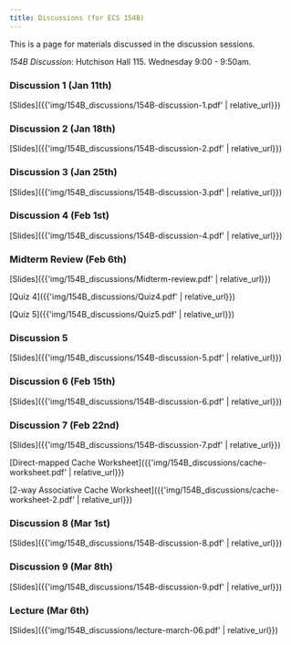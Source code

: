 ```yaml
---
title: Discussions (for ECS 154B)
---
```


This is a page for materials discussed in the discussion sessions.

*154B Discussion*: Hutchison Hall 115. Wednesday 9:00 - 9:50am.

### Discussion 1 (Jan 11th)

[Slides]({{'img/154B_discussions/154B-discussion-1.pdf' | relative_url}})

### Discussion 2 (Jan 18th)
[Slides]({{'img/154B_discussions/154B-discussion-2.pdf' | relative_url}})

### Discussion 3 (Jan 25th)
[Slides]({{'img/154B_discussions/154B-discussion-3.pdf' | relative_url}})

### Discussion 4 (Feb 1st)
[Slides]({{'img/154B_discussions/154B-discussion-4.pdf' | relative_url}})

### Midterm Review (Feb 6th)
[Slides]({{'img/154B_discussions/Midterm-review.pdf' | relative_url}})

[Quiz 4]({{'img/154B_discussions/Quiz4.pdf' | relative_url}})

[Quiz 5]({{'img/154B_discussions/Quiz5.pdf' | relative_url}})

### Discussion 5
[Slides]({{'img/154B_discussions/154B-discussion-5.pdf' | relative_url}})

### Discussion 6 (Feb 15th)
[Slides]({{'img/154B_discussions/154B-discussion-6.pdf' | relative_url}})

### Discussion 7 (Feb 22nd)
[Slides]({{'img/154B_discussions/154B-discussion-7.pdf' | relative_url}})

[Direct-mapped Cache Worksheet]({{'img/154B_discussions/cache-worksheet.pdf' | relative_url}})

[2-way Associative Cache Worksheet]({{'img/154B_discussions/cache-worksheet-2.pdf' | relative_url}})

### Discussion 8 (Mar 1st)
[Slides]({{'img/154B_discussions/154B-discussion-8.pdf' | relative_url}})


### Discussion 9 (Mar 8th)
[Slides]({{'img/154B_discussions/154B-discussion-9.pdf' | relative_url}})

### Lecture (Mar 6th)
[Slides]({{'img/154B_discussions/lecture-march-06.pdf' | relative_url}})
